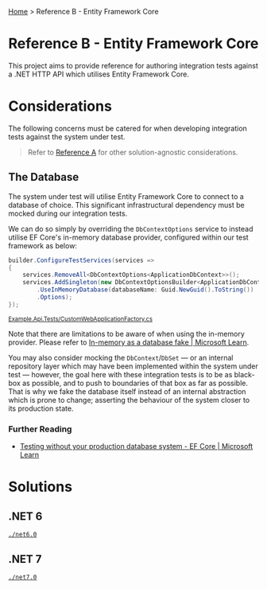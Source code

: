 [Home](/) > Reference B - Entity Framework Core

# Reference B - Entity Framework Core

This project aims to provide reference for authoring integration tests against a .NET HTTP API which utilises Entity Framework Core.

# Considerations

The following concerns must be catered for when developing integration tests against the system under test.

> Refer to [Reference A](<../Reference A - No external dependencies>) for other solution-agnostic considerations.

## The Database

The system under test will utilise Entity Framework Core to connect to a database of choice. This significant infrastructural dependency must be mocked during our integration tests.

We can do so simply by overriding the `DbContextOptions` service to instead utilise EF Core's in-memory database provider, configured within our test framework as below:

``` csharp
builder.ConfigureTestServices(services =>
{
    services.RemoveAll<DbContextOptions<ApplicationDbContext>>();
    services.AddSingleton(new DbContextOptionsBuilder<ApplicationDbContext>()
        .UseInMemoryDatabase(databaseName: Guid.NewGuid().ToString())
        .Options);
});
```

<sup>[Example.Api.Tests/CustomWebApplicationFactory.cs](./net6.0/Example.Api.Tests/CustomWebApplicationFactory.cs)</sup>

Note that there are limitations to be aware of when using the in-memory provider. Please refer to [In-memory as a database fake | Microsoft Learn](https://learn.microsoft.com/en-au/ef/core/testing/choosing-a-testing-strategy#in-memory-as-a-database-fake).

You may also consider mocking the `DbContext`/`DbSet` &mdash; or an internal repository layer which may have been implemented within the system under test &mdash; however, the goal here with these integration tests is to be as black-box as possible, and to push to boundaries of that box as far as possible. That is why we fake the database itself instead of an internal abstraction which is prone to change; asserting the behaviour of the system closer to its production state.

### Further Reading

- [Testing without your production database system - EF Core | Microsoft Learn](https://learn.microsoft.com/en-au/ef/core/testing/testing-without-the-database)

# Solutions

## .NET 6

[`./net6.0`](./net6.0)

## .NET 7

[`./net7.0`](./net7.0)
<!--
## .NET 8

[`./net8.0`](./net8.0)

### Notable Changes

#### Time Abstraction

Refer to [Reference A](<../Reference A - No external dependencies>).
-->
